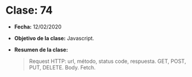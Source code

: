# Clase: 74

- **Fecha:** 12/02/2020
- **Objetivo de la clase:** Javascript.
- **Resumen de la clase:**

  > Request HTTP: url, método, status code, respuesta. GET, POST, PUT, DELETE. Body. Fetch.